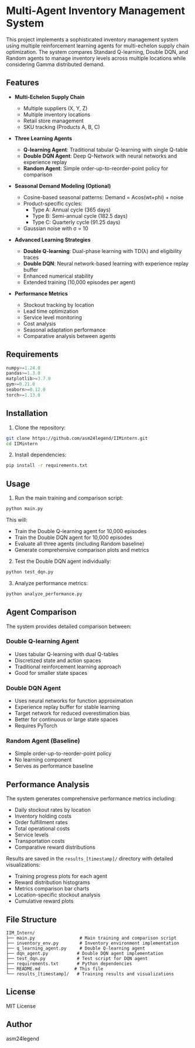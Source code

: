 # Multi-Agent Inventory Management System

This project implements a sophisticated inventory management system using multiple reinforcement learning agents for multi-echelon supply chain optimization. The system compares Standard Q-learning, Double DQN, and Random agents to manage inventory levels across multiple locations while considering Gamma distributed demand. 

## Features

- **Multi-Echelon Supply Chain**
  - Multiple suppliers (X, Y, Z)
  - Multiple inventory locations
  - Retail store management
  - SKU tracking (Products A, B, C)

- **Three Learning Agents**
  - **Q-learning Agent**: Traditional tabular Q-learning with single Q-table
  - **Double DQN Agent**: Deep Q-Network with neural networks and experience replay
  - **Random Agent**: Simple order-up-to-reorder-point policy for comparison

- **Seasonal Demand Modeling (Optional)**
  - Cosine-based seasonal patterns: Demand = Acos(wt+phi) + noise
  - Product-specific cycles:
    * Type A: Annual cycle (365 days)
    * Type B: Semi-annual cycle (182.5 days)
    * Type C: Quarterly cycle (91.25 days)
  - Gaussian noise with σ = 10

- **Advanced Learning Strategies**
  - **Double Q-learning**: Dual-phase learning with TD(λ) and eligibility traces
  - **Double DQN**: Neural network-based learning with experience replay buffer
  - Enhanced numerical stability
  - Extended training (10,000 episodes per agent)

- **Performance Metrics**
  - Stockout tracking by location
  - Lead time optimization
  - Service level monitoring
  - Cost analysis
  - Seasonal adaptation performance
  - Comparative analysis between agents

## Requirements

```python
numpy>=1.24.0
pandas>=1.3.0
matplotlib>=3.7.0
gym>=0.21.0
seaborn>=0.12.0
torch>=1.13.0
```

## Installation

1. Clone the repository:
```bash
git clone https://github.com/asm24legend/IIMintern.git
cd IIMintern
```

2. Install dependencies:
```bash
pip install -r requirements.txt
```

## Usage

1. Run the main training and comparison script:
```bash
python main.py
```

This will:
- Train the Double Q-learning agent for 10,000 episodes
- Train the Double DQN agent for 10,000 episodes
- Evaluate all three agents (including Random baseline)
- Generate comprehensive comparison plots and metrics

2. Test the Double DQN agent individually:
```bash
python test_dqn.py
```

3. Analyze performance metrics:
```bash
python analyze_performance.py
```

## Agent Comparison

The system provides detailed comparison between:

### Double Q-learning Agent
- Uses tabular Q-learning with dual Q-tables
- Discretized state and action spaces
- Traditional reinforcement learning approach
- Good for smaller state spaces

### Double DQN Agent
- Uses neural networks for function approximation
- Experience replay buffer for stable learning
- Target network for reduced overestimation bias
- Better for continuous or large state spaces
- Requires PyTorch

### Random Agent (Baseline)
- Simple order-up-to-reorder-point policy
- No learning component
- Serves as performance baseline

## Performance Analysis

The system generates comprehensive performance metrics including:
- Daily stockout rates by location
- Inventory holding costs
- Order fulfillment rates
- Total operational costs
- Service levels
- Transportation costs
- Comparative reward distributions

Results are saved in the `results_[timestamp]/` directory with detailed visualizations:
- Training progress plots for each agent
- Reward distribution histograms
- Metrics comparison bar charts
- Location-specific stockout analysis
- Cumulative reward plots

## File Structure

```
IIM_Intern/
├── main.py                 # Main training and comparison script
├── inventory_env.py        # Inventory environment implementation
├── q_learning_agent.py     # Double Q-learning agent
├── dqn_agent.py           # Double DQN agent implementation
├── test_dqn.py            # Test script for DQN agent
├── requirements.txt       # Python dependencies
├── README.md             # This file
└── results_[timestamp]/   # Training results and visualizations
```

## License

MIT License

## Author

asm24legend 
